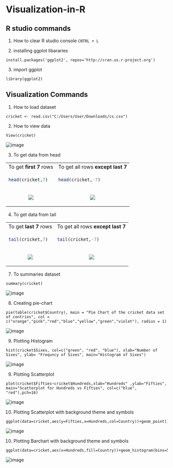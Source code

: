 # Visualization-in-R

## R studio commands
1. How to clear R studio console
`CNTRL + L`

2. installing ggplot libararies
```
install.packages('ggplot2', repos='http://cran.us.r-project.org')
```

3. import ggplot
``` 
library(ggplot2)
``` 

## Visualization Commands

1. How to load dataset
```
cricket <- read.csv("C:/Users/User/Downloads/cs.csv")
```

2. How to view data 
```
View(cricket)
```
 ![image](https://user-images.githubusercontent.com/92450677/203500520-e40743c1-10a1-45aa-a400-4104644648fa.png)




3.	To get data from head

<table>

<tr>
<td align="center"> To get <b>first 7</b> rows</td> 
<td align="center"> To get all rows <b>except last 7</b> </td>
</tr>

<tr>
<td> 

```R
head(cricket,7)
```
</td>
<td>

```R
head(cricket,-7)
```
</td>
</tr>
<tr>
<td align="center"> <p align="center"> <img src="https://user-images.githubusercontent.com/92450677/203500442-ec6ec5fb-813b-476c-8584-5a8a2f836b13.png"/> </td> 
<td align="center"> <img src="https://user-images.githubusercontent.com/92450677/203500385-04befdf5-2f80-4ba6-a5fd-c5d1a6a598e0.png"/> </td>
</tr>

</table>


4. To get data from tail

<table>

<tr>
<td align="center"> To get <b>last 7</b> rows</td> 
<td align="center"> To get all rows <b>except last 7</b> </td>
</tr>

<tr>
<td> 

```R
tail(cricket,7)
```
</td>
<td>

```R
tail(cricket,-7)
```
</td>
</tr>
<tr>
<td align="center"> <p align="center"> <img src="https://user-images.githubusercontent.com/92450677/203500313-ce9efab7-de25-4cf5-8413-2ff80cce75b0.png"/> </p></td> 
<td align="center"> <img src="https://user-images.githubusercontent.com/92450677/203500058-88281f9f-6972-4a91-967e-234255bc9c14.png"/> </td>
</tr>

</table>


7. To summaries dataset 
```
summary(cricket)
```
![image](https://user-images.githubusercontent.com/92450677/203502539-15dc4e2f-8165-4912-90f3-6ee7e2d478bc.png)

8. Creating pie-chart
```
pie(table(cricket$Country), main = "Pie Chart of the cricket data set of contries", col = c("orange","pink","red","blue","yellow","green","violet"), radius = 1)
```
![image](https://user-images.githubusercontent.com/92450677/203504766-10d56da1-2310-4a12-8d5c-2ae7c0eedb3f.png)

9. Plotting Histogram
```
hist(cricket$Sixes, col=c("green", "red", "blue"), xlab="Number of Sixes", ylab= "Frequncy of Sixes", main="Histogram of Sixes")
```
![image](https://user-images.githubusercontent.com/92450677/203508360-b1e81092-8567-4deb-b0ac-a3cc35a9f1df.png)


9. Plotting Scatterplot
```
plot(cricket$Fifties~cricket$Hundreds,xlab="Hundreds" ,ylab="Fifties", main="Scatterplot for Hundreds vs Fifties", col=c("blue", "red"),pch=16)
```
![image](https://user-images.githubusercontent.com/66154908/203515709-66390640-37a3-4261-8212-71ae62533007.png)


10. Plotting Scatterplot with background theme and symbols
```
ggplot(data=cricket,aes(y=Fifties,x=Hundreds,col=Country))+geom_point()
```
![image](https://user-images.githubusercontent.com/92450677/203516332-ff05059f-5337-4153-8969-3c0b10c10074.png)

10. Plotting Barchart with background theme and symbols
```
ggplot(data=cricket,aes(x=Hundreds,fill=Country))+geom_histogram(bins=50)
```
![image](https://user-images.githubusercontent.com/92450677/203518005-c5a2ccac-0d81-4030-8f7a-eb867d134936.png)


